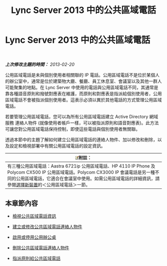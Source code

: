 ﻿---
title: Lync Server 2013 中的公共區域電話
TOCTitle: Lync Server 2013 中的公共區域電話
ms:assetid: d63bb3de-154e-4347-9251-9fa94e7d593a
ms:mtpsurl: https://technet.microsoft.com/zh-tw/library/JJ994076(v=OCS.15)
ms:contentKeyID: 52056231
ms.date: 08/24/2015
mtps_version: v=OCS.15
ms.translationtype: HT
---

# Lync Server 2013 中的公共區域電話

 

_**上次修改主題的時間：** 2013-02-20_

公用區域電話是未與個別使用者相關聯的 IP 電話。公用區域電話不是位於某個人的辦公室中，通常是位於建築物大廳、餐廳、員工休息室、會議室以及其他一群人可能聚集的地點。在 Lync Server 中使用的電話與公用區域電話不同，其通常是靠各種語音原則和撥號對應表在維護，而原則和對應表是指派給個別使用者，公用區域電話不會被指派個別使用者。這表示必須以異於其他電話的方式管理公用區域電話。

若要管理公用區域電話，您可以為所有公用區域電話建立 Active Directory 網域服務 連絡人物件 (就像使用者帳戶一樣，可以被指派原則和語音對應表)。此方法可讓您對公用區域電話保持控制，即使這些電話與個別使用者無關聯。

透過本節中的主題了解如何建立公用區域電話的連絡人物件、加以修改和刪除，以及設定和檢視部署中有關公用區域電話的設定資訊。

<table>
<thead>
<tr class="header">
<th><img src="images/Gg398811.note(OCS.15).gif" title="note" alt="note" />附註：</th>
</tr>
</thead>
<tbody>
<tr class="odd">
<td>有三種公用區域電話：Aastra 6721ip 公用區域電話、HP 4110 IP Phone 及 Polycom CX500 IP 公用區域電話。Polycom CX3000 IP 會議電話是另一種不同的公用區域電話，它適合在會議室中使用。如需公用區域電話的詳細資訊，請參閱<a href="http://technet.microsoft.com/zh-tw/library/gg398958(v=ocs.14).aspx">選擇新裝置</a>的＜公用區域電話＞一節。</td>
</tr>
</tbody>
</table>


## 本章節內容

  - [檢視公共區域電話資訊](lync-server-2013-view-common-area-phone-information.md)

  - [建立或修改公共區域電話連絡人物件](lync-server-2013-create-or-modify-a-common-area-phone-contact-object.md)

  - [啟用或停用公用辦公桌](lync-server-2013-enable-or-disable-hot-desking.md)

  - [刪除公共區域電話連絡人物件](lync-server-2013-delete-a-common-area-phone-contact-object.md)

  - [指派原則給公共區域電話](lync-server-2013-assign-policies-to-a-common-area-phone.md)

